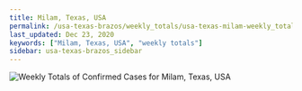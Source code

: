 ```yaml
---
title: Milam, Texas, USA
permalink: /usa-texas-brazos/weekly_totals/usa-texas-milam-weekly_totals.html
last_updated: Dec 23, 2020
keywords: ["Milam, Texas, USA", "weekly totals"]
sidebar: usa-texas-brazos_sidebar
---
```


![Weekly Totals of Confirmed Cases for Milam, Texas, USA](/covid_tracker/images/graphs/usa-texas-milam-weekly_totals_graph.png)
